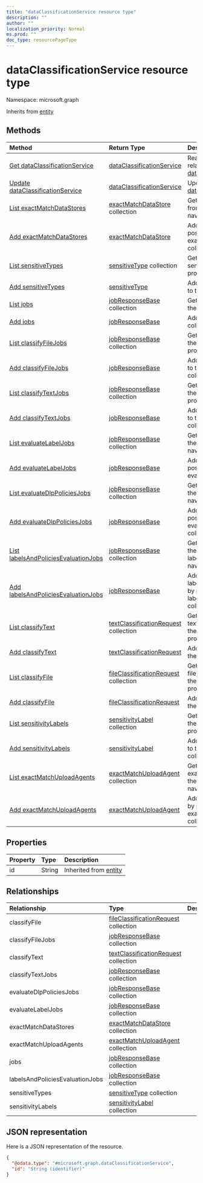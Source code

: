 ```yaml
---
title: "dataClassificationService resource type"
description: ""
author: ""
localization_priority: Normal
ms.prod: ""
doc_type: resourcePageType
---
```


# dataClassificationService resource type


Namespace: microsoft.graph




Inherits from [entity](../resources/entity.md)

## Methods
|Method|Return Type|Description|
|:---|:---|:---|
|[Get dataClassificationService](../api/dataclassificationservice-get.md)|[dataClassificationService](../resources/dataclassificationservice.md)|Read properties and relationships of the [dataClassificationService](../resources/dataclassificationservice.md) object.|
|[Update dataClassificationService](../api/dataclassificationservice-update.md)|[dataClassificationService](../resources/dataclassificationservice.md)|Update the properties of a [dataClassificationService](../resources/dataclassificationservice.md) object.|
|[List exactMatchDataStores](../api/dataclassificationservice-list-exactmatchdatastores.md)|[exactMatchDataStore](../resources/exactmatchdatastore.md) collection|Get the exactMatchDataStores from the exactMatchDataStores navigation property.|
|[Add exactMatchDataStores](../api/dataclassificationservice-post-exactmatchdatastores.md)|[exactMatchDataStore](../resources/exactmatchdatastore.md)|Add exactMatchDataStores by posting to the exactMatchDataStores collection.|
|[List sensitiveTypes](../api/dataclassificationservice-list-sensitivetypes.md)|[sensitiveType](../resources/sensitivetype.md) collection|Get the sensitiveTypes from the sensitiveTypes navigation property.|
|[Add sensitiveTypes](../api/dataclassificationservice-post-sensitivetypes.md)|[sensitiveType](../resources/sensitivetype.md)|Add sensitiveTypes by posting to the sensitiveTypes collection.|
|[List jobs](../api/dataclassificationservice-list-jobs.md)|[jobResponseBase](../resources/jobresponsebase.md) collection|Get the jobResponseBases from the jobs navigation property.|
|[Add jobs](../api/dataclassificationservice-post-jobs.md)|[jobResponseBase](../resources/jobresponsebase.md)|Add jobs by posting to the jobs collection.|
|[List classifyFileJobs](../api/dataclassificationservice-list-classifyfilejobs.md)|[jobResponseBase](../resources/jobresponsebase.md) collection|Get the jobResponseBases from the classifyFileJobs navigation property.|
|[Add classifyFileJobs](../api/dataclassificationservice-post-classifyfilejobs.md)|[jobResponseBase](../resources/jobresponsebase.md)|Add classifyFileJobs by posting to the classifyFileJobs collection.|
|[List classifyTextJobs](../api/dataclassificationservice-list-classifytextjobs.md)|[jobResponseBase](../resources/jobresponsebase.md) collection|Get the jobResponseBases from the classifyTextJobs navigation property.|
|[Add classifyTextJobs](../api/dataclassificationservice-post-classifytextjobs.md)|[jobResponseBase](../resources/jobresponsebase.md)|Add classifyTextJobs by posting to the classifyTextJobs collection.|
|[List evaluateLabelJobs](../api/dataclassificationservice-list-evaluatelabeljobs.md)|[jobResponseBase](../resources/jobresponsebase.md) collection|Get the jobResponseBases from the evaluateLabelJobs navigation property.|
|[Add evaluateLabelJobs](../api/dataclassificationservice-post-evaluatelabeljobs.md)|[jobResponseBase](../resources/jobresponsebase.md)|Add evaluateLabelJobs by posting to the evaluateLabelJobs collection.|
|[List evaluateDlpPoliciesJobs](../api/dataclassificationservice-list-evaluatedlppoliciesjobs.md)|[jobResponseBase](../resources/jobresponsebase.md) collection|Get the jobResponseBases from the evaluateDlpPoliciesJobs navigation property.|
|[Add evaluateDlpPoliciesJobs](../api/dataclassificationservice-post-evaluatedlppoliciesjobs.md)|[jobResponseBase](../resources/jobresponsebase.md)|Add evaluateDlpPoliciesJobs by posting to the evaluateDlpPoliciesJobs collection.|
|[List labelsAndPoliciesEvaluationJobs](../api/dataclassificationservice-list-labelsandpoliciesevaluationjobs.md)|[jobResponseBase](../resources/jobresponsebase.md) collection|Get the jobResponseBases from the labelsAndPoliciesEvaluationJobs navigation property.|
|[Add labelsAndPoliciesEvaluationJobs](../api/dataclassificationservice-post-labelsandpoliciesevaluationjobs.md)|[jobResponseBase](../resources/jobresponsebase.md)|Add labelsAndPoliciesEvaluationJobs by posting to the labelsAndPoliciesEvaluationJobs collection.|
|[List classifyText](../api/dataclassificationservice-list-classifytext.md)|[textClassificationRequest](../resources/textclassificationrequest.md) collection|Get the textClassificationRequests from the classifyText navigation property.|
|[Add classifyText](../api/dataclassificationservice-post-classifytext.md)|[textClassificationRequest](../resources/textclassificationrequest.md)|Add classifyText by posting to the classifyText collection.|
|[List classifyFile](../api/dataclassificationservice-list-classifyfile.md)|[fileClassificationRequest](../resources/fileclassificationrequest.md) collection|Get the fileClassificationRequests from the classifyFile navigation property.|
|[Add classifyFile](../api/dataclassificationservice-post-classifyfile.md)|[fileClassificationRequest](../resources/fileclassificationrequest.md)|Add classifyFile by posting to the classifyFile collection.|
|[List sensitivityLabels](../api/dataclassificationservice-list-sensitivitylabels.md)|[sensitivityLabel](../resources/sensitivitylabel.md) collection|Get the sensitivityLabels from the sensitivityLabels navigation property.|
|[Add sensitivityLabels](../api/dataclassificationservice-post-sensitivitylabels.md)|[sensitivityLabel](../resources/sensitivitylabel.md)|Add sensitivityLabels by posting to the sensitivityLabels collection.|
|[List exactMatchUploadAgents](../api/dataclassificationservice-list-exactmatchuploadagents.md)|[exactMatchUploadAgent](../resources/exactmatchuploadagent.md) collection|Get the exactMatchUploadAgents from the exactMatchUploadAgents navigation property.|
|[Add exactMatchUploadAgents](../api/dataclassificationservice-post-exactmatchuploadagents.md)|[exactMatchUploadAgent](../resources/exactmatchuploadagent.md)|Add exactMatchUploadAgents by posting to the exactMatchUploadAgents collection.|

## Properties
|Property|Type|Description|
|:---|:---|:---|
|id|String| Inherited from [entity](../resources/entity.md)|

## Relationships
|Relationship|Type|Description|
|:---|:---|:---|
|classifyFile|[fileClassificationRequest](../resources/fileclassificationrequest.md) collection||
|classifyFileJobs|[jobResponseBase](../resources/jobresponsebase.md) collection||
|classifyText|[textClassificationRequest](../resources/textclassificationrequest.md) collection||
|classifyTextJobs|[jobResponseBase](../resources/jobresponsebase.md) collection||
|evaluateDlpPoliciesJobs|[jobResponseBase](../resources/jobresponsebase.md) collection||
|evaluateLabelJobs|[jobResponseBase](../resources/jobresponsebase.md) collection||
|exactMatchDataStores|[exactMatchDataStore](../resources/exactmatchdatastore.md) collection||
|exactMatchUploadAgents|[exactMatchUploadAgent](../resources/exactmatchuploadagent.md) collection||
|jobs|[jobResponseBase](../resources/jobresponsebase.md) collection||
|labelsAndPoliciesEvaluationJobs|[jobResponseBase](../resources/jobresponsebase.md) collection||
|sensitiveTypes|[sensitiveType](../resources/sensitivetype.md) collection||
|sensitivityLabels|[sensitivityLabel](../resources/sensitivitylabel.md) collection||

## JSON representation
Here is a JSON representation of the resource.
<!-- {
  "blockType": "resource",
  "keyProperty": "id",
  "@odata.type": "microsoft.graph.dataClassificationService",
  "baseType": "microsoft.graph.entity",
  "openType": false
}
-->
``` json
{
  "@odata.type": "#microsoft.graph.dataClassificationService",
  "id": "String (identifier)"
}
```

